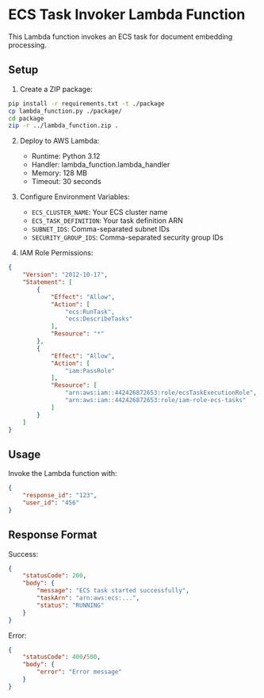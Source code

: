 # ECS Task Invoker Lambda Function

This Lambda function invokes an ECS task for document embedding processing.

## Setup

1. Create a ZIP package:
```bash
pip install -r requirements.txt -t ./package
cp lambda_function.py ./package/
cd package
zip -r ../lambda_function.zip .
```

2. Deploy to AWS Lambda:
   - Runtime: Python 3.12
   - Handler: lambda_function.lambda_handler
   - Memory: 128 MB
   - Timeout: 30 seconds

3. Configure Environment Variables:
   - `ECS_CLUSTER_NAME`: Your ECS cluster name
   - `ECS_TASK_DEFINITION`: Your task definition ARN
   - `SUBNET_IDS`: Comma-separated subnet IDs
   - `SECURITY_GROUP_IDS`: Comma-separated security group IDs

4. IAM Role Permissions:
```json
{
    "Version": "2012-10-17",
    "Statement": [
        {
            "Effect": "Allow",
            "Action": [
                "ecs:RunTask",
                "ecs:DescribeTasks"
            ],
            "Resource": "*"
        },
        {
            "Effect": "Allow",
            "Action": [
                "iam:PassRole"
            ],
            "Resource": [
                "arn:aws:iam::442426872653:role/ecsTaskExecutionRole",
                "arn:aws:iam::442426872653:role/iam-role-ecs-tasks"
            ]
        }
    ]
}
```

## Usage

Invoke the Lambda function with:
```json
{
    "response_id": "123",
    "user_id": "456"
}
```

## Response Format

Success:
```json
{
    "statusCode": 200,
    "body": {
        "message": "ECS task started successfully",
        "taskArn": "arn:aws:ecs:...",
        "status": "RUNNING"
    }
}
```

Error:
```json
{
    "statusCode": 400/500,
    "body": {
        "error": "Error message"
    }
}
``` 
